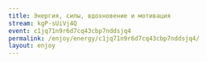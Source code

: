 ```yaml
---
title: Энергия, силы, вдохновение и мотивация
stream: kgP-sUiVj4Q
event: c1jq71n9r6d7cq43cbp7nddsjq4
permalink: /enjoy/energy/c1jq71n9r6d7cq43cbp7nddsjq4/
layout: enjoy
---
```

